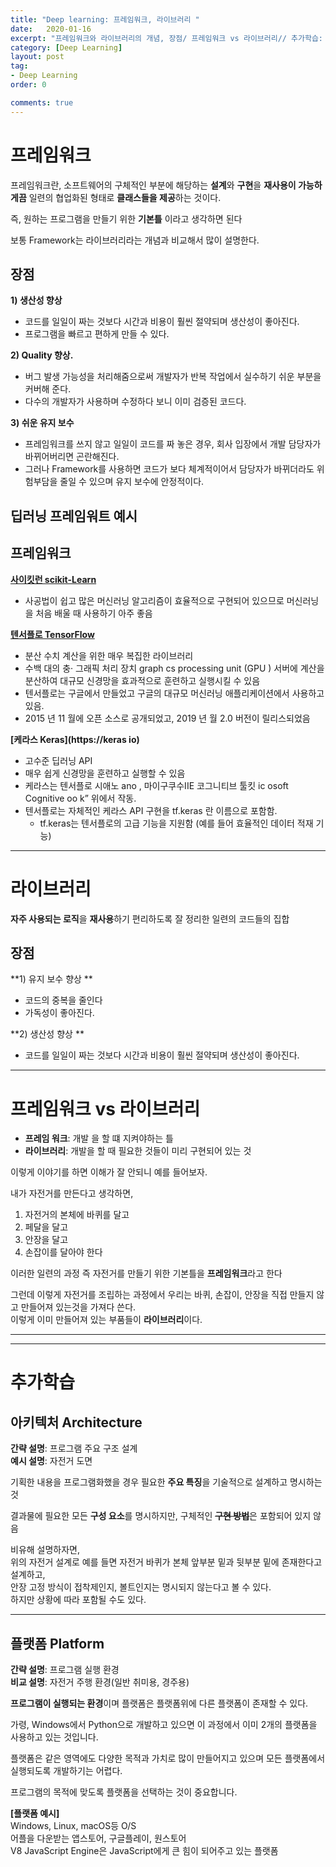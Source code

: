 ```yaml
---
title: "Deep learning: 프레임워크, 라이브러리 "
date:   2020-01-16
excerpt: "프레임워크와 라이브러리의 개념, 장점/ 프레임워크 vs 라이브러리// 추가학습: 아키텍쳐 Architecture와 플랫폼의 정의"
category: [Deep Learning]
layout: post
tag:
- Deep Learning
order: 0

comments: true
---
```


# 프레임워크

프레임워크란, 소프트웨어의 구체적인 부분에 해당하는 **설계**와 **구현**을 **재사용이 가능하게끔** 일련의 협업화된 형태로 **클래스들을 제공**하는 것이다.     

즉, 원하는 프로그램을 만들기 위한 **기본틀** 이라고 생각하면 된다     

보통 Framework는 라이브러리라는 개념과 비교해서 많이 설명한다.

## 장점

**1) 생산성 향상**            
- 코드를 일일이 짜는 것보다 시간과 비용이 훨씬 절약되며 생산성이 좋아진다.           
- 프로그램을 빠르고 편하게 만들 수 있다.     


**2) Quality 향상.**
- 버그 발생 가능성을 처리해줌으로써 개발자가 반복 작업에서 실수하기 쉬운 부분을 커버해 준다.          
- 다수의 개발자가 사용하며 수정하다 보니 이미 검증된 코드다.   

   
**3) 쉬운 유지 보수**        
- 프레임워크를 쓰지 않고 일일이 코드를 짜 놓은 경우, 회사 입장에서 개발 담당자가 바뀌어버리면 곤란해진다.      
- 그러나 Framework를 사용하면 코드가 보다 체계적이어서 담당자가 바뀌더라도 위험부담을 줄일 수 있으며 유지 보수에 안정적이다. 


## 딥러닝 프레임워트 예시

## 프레임워크    
**[사이킷런 scikit-Learn](http://scikit-learn.org)**        
* 사공법이 쉽고 많은 머신러닝 알고리즘이 효율적으로 구현되어 있으므로 머신러닝을 처음 배울 때 사용하기 아주 좋음      
 
**[텐서플로 TensorFlow](http://tensorflow.org)**     
* 분산 수치 계산을 위한 매우 복집한 라이브러리               
* 수백 대의 충· 그래픽 처리 장치 graph cs processing unit (GPU ) 서버에 계산을 분산하여 대규모 신경망을 효과적으로 훈련하고 실행시킬 수 있음        
* 텐서플로는 구글에서 만들었고 구글의 대규모 머신러닝 애플리케이션에서 사용하고 있음.        
* 2015 년 11 월에 오픈 소스로 공개되었고, 2019 년 월 2.0 버전이 릴리스되었음     

**[케라스 Keras](https://keras io)**      
* 고수준 딥러닝 API        
* 매우 쉽게 신경망을 훈련하고 실행할 수 있음      
* 케라스는 텐서플로 시애노 ano , 마이구쿠수IIE 코그니티브 툴킷 ic osoft Cognitive oo k” 위에서 작동.         
* 텐서플로는 자체적인 케라스 API 구현을 tf.keras 란 이름으로 포함함.       
    * tf.keras는 텐서플로의 고급 기능을 지원함 (예를 들어 효율적인 데이터 적재 기능)




----

# 라이브러리
**자주 사용되는 로직**을 **재사용**하기 편리하도록 잘 정리한 일련의 코드들의 집합     

## 장점
**1) 유지 보수 향상 **     
- 코드의 중복을 줄인다         
- 가독성이 좋아진다.    


**2) 생산성 향상 **        
- 코드를 일일이 짜는 것보다 시간과 비용이 훨씬 절약되며 생산성이 좋아진다.        
     

----

# 프레임워크 vs 라이브러리

* **프레임 워크**: 개발 을 할 떄 지켜야하는 틀      
* **라이브러리**: 개발을 할 때 필요한 것들이 미리 구현되어 있는 것       

이렇게 이야기를 하면 이해가 잘 안되니 예를 들어보자.     

내가 자전거를 만든다고 생각하면,          
1) 자전거의 본체에 바퀴를 달고      
2) 페달을 달고      
3) 안장을 달고    
4) 손잡이를 달아야 한다     


이러한 일련의 과정 즉 자전거를 만들기 위한 기본틀을 **프레임워크**라고 한다       

그런데 이렇게 자전거를 조립하는 과정에서 우리는 바퀴, 손잡이, 안장을 직접 만들지 않고 만들어져 있는것을 가져다 쓴다.      
이렇게 이미 만들어져 있는 부품들이 **라이브러리**이다.



----
-----

# 추가학습

## 아키텍처 Architecture
**간략 설명**: 프로그램 주요 구조 설계    
**예시 설명**: 자전거 도면       


기획한 내용을 프로그램화했을 경우 필요한 **주요 특징**을 기술적으로 설계하고 명시하는 것        

결과물에 필요한 모든 **구성 요소**를 명시하지만, 구체적인 ~~**구현 방법**~~은 포함되어 있지 않음     


비유해 설명하자면,     
위의 자전거 설계로 예를 들면 자전거 바퀴가 본체 앞부분 밑과 뒷부분 밑에 존재한다고 설계하고,     
안장 고정 방식이 접착제인지, 볼트인지는 명시되지 않는다고 볼 수 있다.      
하지만 상황에 따라 포함될 수도 있다.     

---


## 플랫폼 Platform
**간략 설명**: 프로그램 실행 환경        
**비교 설명**: 자전거 주행 환경(일반 취미용, 경주용)



**프로그램이 실행되는 환경**이며 플랫폼은 플랫폼위에 다른 플랫폼이 존재할 수 있다.     

가령, Windows에서 Python으로 개발하고 있으면 이 과정에서 이미 2개의 플랫폼을 사용하고 있는 것입니다.

플랫폼은 같은 영역에도 다양한 목적과 가치로 많이 만들어지고 있으며 모든 플랫폼에서 실행되도록 개발하기는 어렵다.    


프로그램의 목적에 맞도록 플랫폼을 선택하는 것이 중요합니다.

**[플랫폼 예시]**      
Windows, Linux, macOS등 O/S        
어플을 다운받는 앱스토어, 구글플레이, 원스토어        
V8 JavaScript Engine은 JavaScript에게 큰 힘이 되어주고 있는 플랫폼             





    







